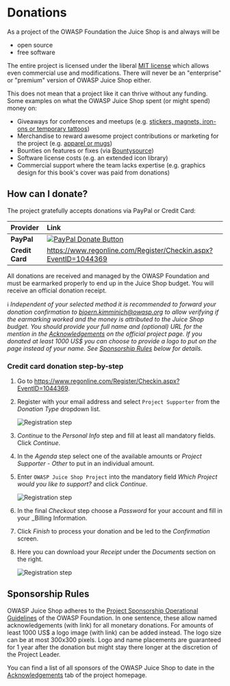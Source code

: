 # Donations

As a project of the OWASP Foundation the Juice Shop is and always will
be

* open source
* free software

The entire project is licensed under the liberal
[MIT license](https://opensource.org/licenses/MIT) which allows even
commercial use and modifications. There will never be an "enterprise" or
"premium" version of OWASP Juice Shop either.

This does not mean that a project like it can thrive without any
funding. Some examples on what the OWASP Juice Shop spent (or might
spend) money on:

* Giveaways for conferences and meetups (e.g.
  [stickers, magnets, iron-ons or temporary tattoos](https://www.stickeryou.com/products/owasp-juice-shop/794))
* Merchandise to reward awesome project contributions or marketing for
  the project (e.g.
  [apparel or mugs](http://shop.spreadshirt.com/juiceshop))
* Bounties on features or fixes (via
  [Bountysource](https://www.bountysource.com/teams/juice-shop))
* Software license costs (e.g. an extended icon library)
* Commercial support where the team lacks expertise (e.g. graphics
  design for this book's cover was paid from donations)

## How can I donate?

The project gratefully accepts donations via PayPal or Credit Card:

| Provider             | Link                                                                                                                                                                                                                                                               |
|:---------------------|:-------------------------------------------------------------------------------------------------------------------------------------------------------------------------------------------------------------------------------------------------------------------|
| **PayPal**           | [![PayPal Donate Button](img/paypal_donate.gif)](https://www.paypal.com/cgi-bin/webscr?cmd=_donations&business=paypal%40owasp%2eorg&lc=BM&item_name=OWASP%20Juice%20Shop%20Project&item_number=OWASP%20Foundation&no_note=0&currency_code=USD&bn=PP%2dDonationsBF) |
| **Credit Card**      | <https://www.regonline.com/Register/Checkin.aspx?EventID=1044369>                                                                                                                                                                                                  |

All donations are received and managed by the
OWASP Foundation and must be earmarked properly to end up in the Juice Shop budget. You will receive an official donation receipt.

:information_source: _Independent of your selected method it is
recommended to forward your donation confirmation to
bjoern.kimminich@owasp.org to allow verifying if the earmarking worked
and the money is attributed to the Juice Shop budget. You should provide
your full name and (optional) URL for the mention in the
[Acknowledgements](https://www.owasp.org/index.php/OWASP_Juice_Shop_Project#tab=Acknowledgements)
on the official project page. If you donated at least 1000 US$ you can
choose to provide a logo to put on the page instead of your name. See
[Sponsorship Rules](#sponsorship-rules) below for details._

### Credit card donation step-by-step

1. Go to
   <https://www.regonline.com/Register/Checkin.aspx?EventID=1044369>.
2. Register with your email address and select `Project Supporter` from
   the _Donation Type_ dropdown list.

   ![Registration step](img/regonline01.png)
3. _Continue_ to the _Personal Info_ step and fill at least all
   mandatory fields. Click _Continue_.
4. In the _Agenda_ step select one of the available amounts or _Project
   Supporter - Other_ to put in an individual amount.
5. Enter `OWASP Juice Shop Project` into the mandatory field _Which
   Project would you like to support?_ and click _Continue_.

   ![Registration step](img/regonline02.png)
6. In the final _Checkout_ step choose a _Password_ for your account and
   fill in your _Billing Information.
7. Click _Finish_ to process your donation and be led to the
   _Confirmation_ screen.
8. Here you can download your _Receipt_ under the _Documents_ section on
   the right.

   ![Registration step](img/regonline03.png)

## Sponsorship Rules

OWASP Juice Shop adheres to the
[Project Sponsorship Operational Guidelines](https://www.owasp.org/index.php/Project_Sponsorship_Operational_Guidelines)
of the OWASP Foundation. In one sentence, these allow named
acknowledgements (with link) for all monetary donations. For amounts of
least 1000 US$ a logo image (with link) can be added instead. The logo
size can be at most 300x300 pixels. Logo and name placements are
guaranteed for 1 year after the donation but might stay there longer at
the discretion of the Project Leader.

You can find a list of all sponsors of the OWASP Juice Shop to date in
the
[Acknowledgements](https://www.owasp.org/index.php/OWASP_Juice_Shop_Project#tab=Acknowledgements)
tab of the project homepage.
